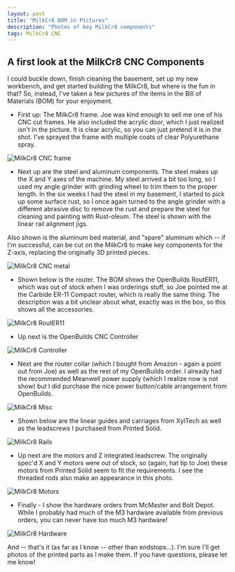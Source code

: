 ```yaml
---
layout: post
title: "MilkCr8 BOM in Pictures"
description: "Photos of key MilkCr8 components"
tags: MilkCr8 CNC
---
```


## A first look at the MilkCr8 CNC Components

I could buckle down, finish cleaning the basement, set up my new workbench, and get started building the MilkCr8, but where is the fun in that? So, instead, I've taken a few pictures of the items in the Bill of Materials (BOM) for your enjoyment.

- First up: The MilkCr8 frame.  Joe was kind enough to sell me one of his CNC cut frames.  He also included the acrylic door, which I just realized isn't in the picture.  It is clear acrylic, so you can just pretend it is in the shot.  I've sprayed the frame with multiple coats of clear Polyurethane spray.

![MilkCr8 CNC frame](/assets/images/MilkCr8Case.jpeg)

- Next up are the steel and aluminum components.  The steel makes up the X and Y axes of the machine.  My steel arrived a bit too long, so I used my angle grinder with grinding wheel to trim them to the proper length.  In the six weeks I had the steel in my basement, I started to pick up some surface rust, so I once again turned to the angle grinder with a different abrasive disc to remove the rust and prepare the steel for cleaning and painting with Rust-oleum.  The steel is shown with the linear rail alignment jigs.

Also shown is the aluminum bed material, and "spare" aluminum which -- if I'm successful, can be cut on the MilkCr8 to make key components for the Z-axis, replacing the originally 3D printed pieces.

![MilkCr8 CNC metal](/assets/images/MilkCr8_Metal.jpeg)

- Shown below is the router.  The BOM shows the OpenBuilds RoutER11, which was out of stock when I was orderings stuff, so Joe pointed me at the Carbide ER-11 Compact router, which is really the same thing.  The description was a bit unclear about what, exactly was in the box, so this shows all the accessories.

![MilkCr8 RoutER11](/assets/images/RoutER11.jpeg)

- Up next is the OpenBuilds CNC Controller

![MilkCr8 Controller](/assets/images/OpenBuildsControl.jpeg)

- Next are the router collar (which I bought from Amazon - again a point out from Joe) as well as the rest of my OpenBuilds order.  I already had the recommended Meanwell power supply (which I realize now is not show) but I did purchase the nice power button/cable arrangement from OpenBuilds.

![MilkCr8 Misc](/assets/images/RouterCollar_OpenBuildsMisc.jpeg)

- Shown below are the linear guides and carriages from XylTech as well as the leadscrews I purchased from Printed Solid.

![MilkCr8 Rails](/assets/images/LinearGuides_Leadscrews.jpeg)

- Up next are the motors and Z integrated leadscrew.  The originally spec'd X and Y motors were out of stock, so (again, hat tip to Joe) these motors from Printed Solid seem to fit the requirements. I see the threaded rods also make an appearance in this photo.

![MilkCr8 Motors](/assets/images/XY_Z_Motors.jpeg)

- Finally - I show the hardware orders from McMaster and Bolt Depot.  While I probably had much of the M3 hardware available from previous orders, you can never have too much M3 hardware!

![MilkCr8 Hardware](/assets/images/MilkCr8_Hardware.jpeg)

And -- that's it (as far as I know -- other than endstops...).  I'm sure I'll get photos of the printed parts as I make them.  If you have questions, please let me know!
